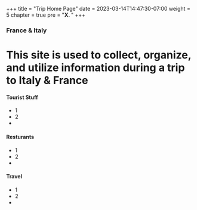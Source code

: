 +++
title = "Trip Home Page"
date = 2023-03-14T14:47:30-07:00
weight = 5
chapter = true
pre = "<b>X. </b>"
+++

### France & Italy

# This site is used to collect, organize, and utilize information during a trip to Italy & France

#### Tourist Stuff
- 1
- 2
- 

#### Resturants
- 1
- 2
- 
#### Travel
- 1
- 2
- 